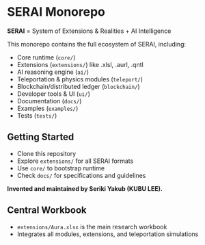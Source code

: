 # SERAI Monorepo

**SERAI** = System of Extensions & Realities + AI Intelligence

This monorepo contains the full ecosystem of SERAI, including:
- Core runtime (`core/`)
- Extensions (`extensions/`) like .xlsl, .aurl, .qntl
- AI reasoning engine (`ai/`)
- Teleportation & physics modules (`teleport/`)
- Blockchain/distributed ledger (`blockchain/`)
- Developer tools & UI (`ui/`)
- Documentation (`docs/`)
- Examples (`examples/`)
- Tests (`tests/`)

## Getting Started
- Clone this repository
- Explore `extensions/` for all SERAI formats
- Use `core/` to bootstrap runtime
- Check `docs/` for specifications and guidelines

**Invented and maintained by Seriki Yakub (KUBU LEE).**

## Central Workbook
- `extensions/Aura.xlsx` is the main research workbook
- Integrates all modules, extensions, and teleportation simulations
